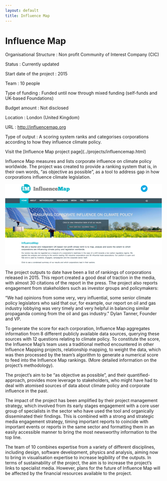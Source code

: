 ```yaml
---
layout: default
title: Influence Map
---
```


# Influence Map

<div class="panel panel-default">
<div class="panel-body">

Organisational Structure
:   Non profit Community of Interest Company (CIC)

Status
:   Currently updated

Start date of the project
:   2015

Team
:   10 people 

Type of funding
:   Funded until now through mixed funding (self-funds and UK-based Foundations)

Budget amount
:   Not disclosed

Location
:   London (United Kingdom)

URL
:   http://influencemap.org

Type of output
:   A scoring system ranks and categorises corporations according to how they influence climate policy.

</div>
<div class="panel-footer">Visit the [Influence Map project page](../projects/influencemap.html)</div>
</div>

Influence Map measures and lists corporate influence on climate policy worldwide. The project was created to provide a ranking system that is, in their own words, “as objective as possible”, as a tool to address gap in how corporations influence climate legislation. 

![](influence_map.png)

The project outputs to date have been a list of rankings of corporations released in 2015. This report created a good deal of traction in the media, with almost 30 citations of the report in the press. The project also reports engagement from stakeholders such as investor groups and policymakers:

“We had opinions from some very, very influential, some senior climate policy legislators who said that our, for example, our report on oil and gas industry lobbying was very timely and very helpful in balancing similar propaganda coming from the oil and gas industry.” Dylan Tanner, Founder and VP.

To generate the score for each corporation, Influence Map aggregates information from 8 different publicly available data sources, querying these sources with 12 questions relating to climate policy. To constitute the score, the Influence Map’s team uses a traditional method encountered in other Influence Mapping projects, relationship mapping, to weight the data, which was then processed by the team’s algorithm to generate a numerical score to feed into the Influence Map rankings. (More detailed information on the project’s methodology).

The project’s aim to be “as objective as possible”, and their quantified-approach, provides more leverage to stakeholders, who might have had to deal with atomised sources of data about climate policy and corporate influence in the past. 

The impact of the project has been amplified by their project management strategy, which involved from its early stages engagement with a core user group of specialists in the sector who have used the tool and organically disseminated their findings. This is combined with a strong and strategic media engagement strategy, timing important reports to coincide with important events or reports in the same sector and formatting them in an easily accessible manner to bring the most newsworthy information to the top line. 

The team of 10 combines expertise from a variety of different disciplines, including design, software development, physics and analysis, aiming now to bring in visualisation expertise to increase legibility of the outputs. In terms of sustainability of the project, the aim is to increase the project’s links to specialist media. However, plans for the future of Influence Map will be affected by the financial resources available to the project.
